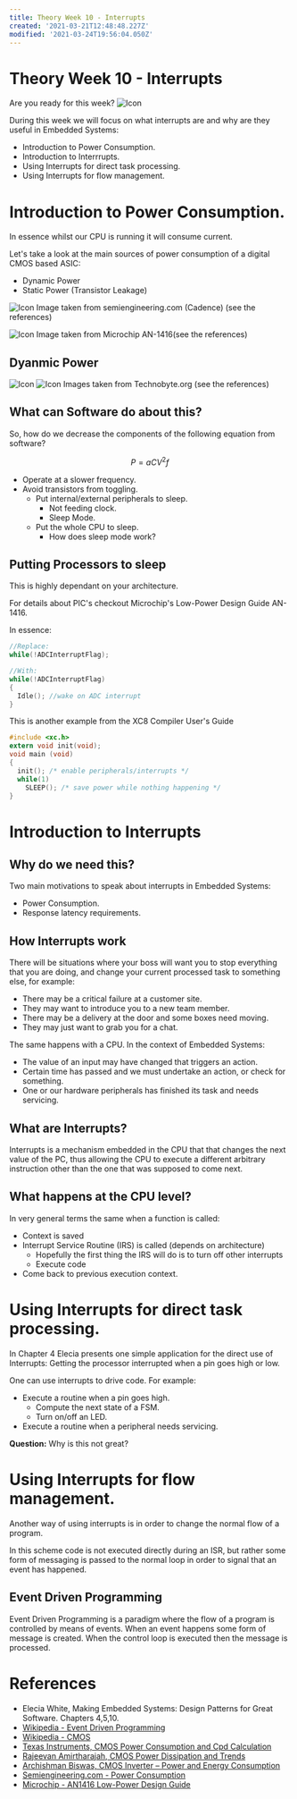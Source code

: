 ```yaml
---
title: Theory Week 10 - Interrupts
created: '2021-03-21T12:48:48.227Z'
modified: '2021-03-24T19:56:04.050Z'
---
```


# Theory Week 10 - Interrupts

Are you ready for this week?
![Icon](img/space-shuttle-launch-5.jpg)

During this week we will focus on what interrupts are and why are they useful in Embedded Systems:
* Introduction to Power Consumption.
* Introduction to Interrrupts.
* Using Interrupts for direct task processing.
* Using Interrupts for flow management.

# Introduction to Power Consumption.
In essence whilst our CPU is running it will consume current.

Let's take a look at the main sources of power consumption of a digital CMOS based ASIC:
* Dynamic Power
* Static Power (Transistor Leakage)

![Icon](img/power.png)
Image taken from semiengineering.com (Cadence) (see the references)

![Icon](img/power_table.png)
Image taken from Microchip AN-1416(see the references)

## Dyanmic Power
![Icon](img/cmos_inverter.png)
![Icon](img/inverter_curve.png)
Images taken from Technobyte.org (see the references)

## What can Software do about this?
So, how do we decrease the components of the following equation from software?

$$P = aCV^{2}f$$

* Operate at a slower frequency.
* Avoid transistors from toggling.
  * Put internal/external peripherals to sleep.
    * Not feeding clock.
    * Sleep Mode.
  * Put the whole CPU to sleep.
    * How does sleep mode work?

## Putting Processors to sleep

This is highly dependant on your architecture.

For details about PIC's checkout Microchip's Low-Power Design Guide AN-1416.

In essence:

```C
//Replace: 
while(!ADCInterruptFlag); 

//With: 
while(!ADCInterruptFlag)
{
  Idle(); //wake on ADC interrupt
}
```

This is another example from the XC8 Compiler User's Guide
```C
#include <xc.h>
extern void init(void);
void main (void)
{
  init(); /* enable peripherals/interrupts */
  while(1)
    SLEEP(); /* save power while nothing happening */
}
```

# Introduction to Interrupts
## Why do we need this?
Two main motivations to speak about interrupts in Embedded Systems:
* Power Consumption.
* Response latency requirements.


## How Interrupts work
There will be situations where your boss will want you to stop everything that you are doing, and change your current processed task to something else, for example:
* There may be a critical failure at a customer site.
* They may want to introduce you to a new team member.
* There may be a delivery at the door and some boxes need moving.
* They may just want to grab you for a chat.

The same happens with a CPU. In the context of Embedded Systems:
* The value of an input may have changed that triggers an action.
* Certain time has passed and we must undertake an action, or check for something.
* One or our hardware peripherals has finished its task and needs servicing.

## What are Interrupts?
Interrupts is a mechanism embedded in the CPU that that changes the next value of the PC, thus allowing the CPU to execute a different arbitrary instruction other than the one that was supposed to come next.

## What happens at the CPU level?
In very general terms the same when a function is called:
* Context is saved
* Interrupt Service Routine (IRS) is called (depends on architecture)
  * Hopefully the first thing the IRS will do is to turn off other interrupts
  * Execute code
* Come back to previous execution context.

# Using Interrupts for direct task processing.
In Chapter 4 Elecia presents one simple application for the direct use of Interrupts: Getting the processor interrupted when a pin goes high or low.

One can use interrupts to drive code. For example:
* Execute a routine when a pin goes high.
  * Compute the next state of a FSM.
  * Turn on/off an LED.
* Execute a routine when a peripheral needs servicing.

**Question:** Why is this not great?


# Using Interrupts for flow management.
Another way of using interrupts is in order to change the normal flow of a program.

In this scheme code is not executed directly during an ISR, but rather some form of messaging is passed to the normal loop in order to signal that an event has happened.

## Event Driven Programming

Event Driven Programming is a paradigm where the flow of a program is controlled by means of events. When an event happens some form of message is created. When the control loop is executed then the message is processed.


# References
- Elecia White, Making Embedded Systems: Design Patterns for Great Software. Chapters 4,5,10.
- [Wikipedia - Event Driven Programming](https://en.wikipedia.org/wiki/Event-driven_programming)
- [Wikipedia - CMOS](https://en.wikipedia.org/wiki/CMOS)
- [Texas Instruments, CMOS Power Consumption and Cpd Calculation](https://www.ti.com/lit/an/scaa035b/scaa035b.pdf?ts=1616608023209)
- [Rajeevan Amirtharajah, CMOS Power Dissipation and Trends](https://www.ece.ucdavis.edu/~ramirtha/EEC216/W08/lecture1_updated.pdf)
- [Archishman Biswas, CMOS Inverter – Power and Energy Consumption](https://technobyte.org/cmos-inverter-power-energy-consumption/)
- [Semiengineering.com - Power Consumption](https://semiengineering.com/knowledge_centers/low-power/low-power-design/power-consumption/)
- [Microchip - AN1416 Low-Power Design Guide](http://ww1.microchip.com/downloads/en/AppNotes/01416a.pdf)
